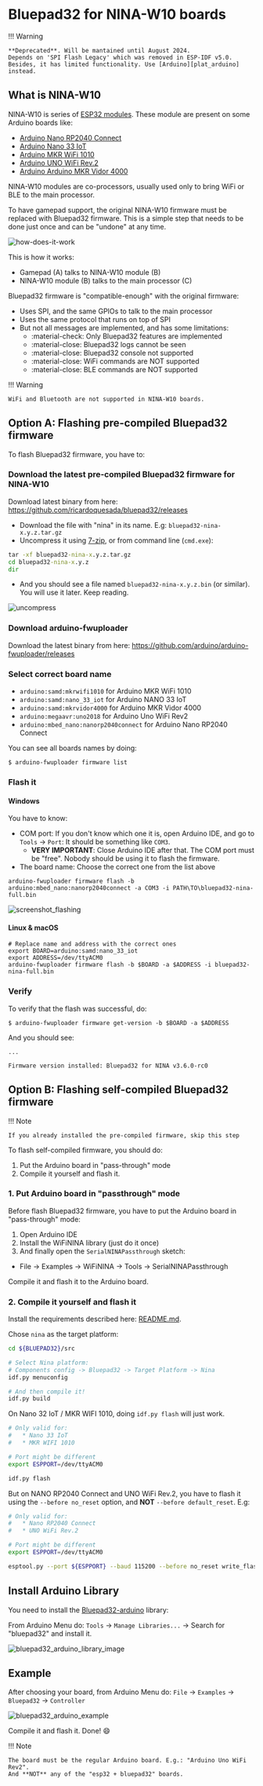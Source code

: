 # Bluepad32 for NINA-W10 boards

!!! Warning

    **Deprecated**. Will be mantained until August 2024.
    Depends on 'SPI Flash Legacy' which was removed in ESP-IDF v5.0.
    Besides, it has limited functionality. Use [Arduino][plat_arduino] instead.

## What is NINA-W10

NINA-W10 is series of [ESP32 modules][nina-esp32].
These module are present on some Arduino boards like:

- [Arduino Nano RP2040 Connect][nano_rp2040]
- [Arduino Nano 33 IoT][nano_33_iot]
- [Arduino MKR WiFi 1010][mkr_wifi]
- [Arduino UNO WiFi Rev.2][uni_wifi]
- [Arduino Arduino MKR Vidor 4000][mkr_vidor_4000]

NINA-W10 modules are co-processors, usually used only to bring WiFi or BLE to the main processor.

To have gamepad support, the original NINA-W10 firmware must be replaced
with Bluepad32 firmware. This is a simple step that needs to be done just once
and can be "undone" at any time.

![how-does-it-work](images/bluepad32-nina-how-does-it-work.png)

This is how it works:

- Gamepad (A) talks to NINA-W10 module (B)
- NINA-W10 module (B) talks to the main processor (C)

Bluepad32 firmware is "compatible-enough" with the original firmware:

- Uses SPI, and the same GPIOs to talk to the main processor
- Uses the same protocol that runs on top of SPI
- But not all messages are implemented, and has some limitations:
    - :material-check: Only Bluepad32 features are implemented
    - :material-close: Bluepad32 logs cannot be seen
    - :material-close: Bluepad32 console not supported
    - :material-close: WiFi commands are NOT supported
    - :material-close: BLE commands are NOT supported


!!! Warning

    WiFi and Bluetooth are not supported in NINA-W10 boards.


[nina-esp32]: https://www.u-blox.com/en/product/nina-w10-series-open-cpu

[nina-fw]: https://github.com/arduino/nina-fw

[nano_rp2040]: https://store-usa.arduino.cc/products/arduino-nano-rp2040-connect-with-headers

[nano_33_iot]: https://store-usa.arduino.cc/products/arduino-nano-33-iot

[mkr_wifi]: https://store-usa.arduino.cc/products/arduino-mkr-wifi-1010

[uni_wifi]: https://store-usa.arduino.cc/products/arduino-uno-wifi-rev2

[mkr_vidor_4000]: https://store.arduino.cc/products/arduino-mkr-vidor-4000

[plat_arduino]: ../plat_arduino

## Option A: Flashing pre-compiled Bluepad32 firmware

To flash Bluepad32 firmware, you have to:

### Download the latest pre-compiled Bluepad32 firmware for NINA-W10

Download latest binary from here: https://github.com/ricardoquesada/bluepad32/releases

- Download the file with "nina" in its name. E.g: `bluepad32-nina-x.y.z.tar.gz`
- Uncompress it using [7-zip][7zip], or from command line (`cmd.exe`):

```bat
tar -xf bluepad32-nina-x.y.z.tar.gz
cd bluepad32-nina-x.y.z
dir
```

- And you should see a file named `bluepad32-nina-x.y.z.bin` (or similar). You will use it later. Keep reading.

![uncompress][uncompress_bluepad32]

[7zip]: https://www.7-zip.org/

[uncompress_bluepad32]: https://lh3.googleusercontent.com/pw/ADCreHeyGuxiKj7l9EHBCHSbTasF12CVpZBWZEb30z-st1RqizDNGnt8V5hUNEr6JtYogH5ItDw2NmrTlxwe5ZZYk8_9K7mXM273QYOAQ8HE85eVP3NT0zTSP2JXjUlbt542osSy0VYOVUfr_ON9_bNfcHuDiA=w1153-h561-s-no-gm?authuser=0

### Download arduino-fwuploader

Download the latest binary from here: https://github.com/arduino/arduino-fwuploader/releases

### Select correct board name

* `arduino:samd:mkrwifi1010` for Arduino MKR WiFi 1010
* `arduino:samd:nano_33_iot` for Arduino NANO 33 IoT
* `arduino:samd:mkrvidor4000` for Arduino MKR Vidor 4000
* `arduino:megaavr:uno2018` for Arduino Uno WiFi Rev2
* `arduino:mbed_nano:nanorp2040connect` for Arduino Nano RP2040 Connect

You can see all boards names by doing:

```shell
$ arduino-fwuploader firmware list
```

### Flash it

#### Windows

You have to know:

- COM port: If you don't know which one it is, open Arduino IDE, and go to `Tools` -> `Port`: It should be something
  like `COM3`.
    - **VERY IMPORTANT**: Close Arduino IDE after that. The COM port must be "free". Nobody should be using it to flash
      the firmware.
- The board name: Choose the correct one from the list above

``` shell
arduino-fwuploader firmware flash -b arduino:mbed_nano:nanorp2040connect -a COM3 -i PATH\TO\bluepad32-nina-full.bin
```

![screenshot_flashing][screenshot_flashing]

[screenshot_flashing]: https://lh3.googleusercontent.com/pw/ADCreHf8I0rm8Di7YCIH0Q3IBVZa6zl9YcMdLUSnOQ00kSKCk4HSp2FsZ5h9tegByhpeqTcR0T_cD-9mpierf7M4zVc22BybTYdOIWCXnghDx_vFS5nv81oE9N2ocF0VDpu6vVIQGy_PfOqppYFHOrlGvWj7Cw=w1479-h327-s-no-gm?authuser=0

#### Linux & macOS

```shell
# Replace name and address with the correct ones
export BOARD=arduino:samd:nano_33_iot
export ADDRESS=/dev/ttyACM0
arduino-fwuploader firmware flash -b $BOARD -a $ADDRESS -i bluepad32-nina-full.bin
```

### Verify

To verify that the flash was successful, do:

```shell
$ arduino-fwuploader firmware get-version -b $BOARD -a $ADDRESS
```

And you should see:

```
...

Firmware version installed: Bluepad32 for NINA v3.6.0-rc0
```

## Option B: Flashing self-compiled Bluepad32 firmware

!!! Note

    If you already installed the pre-compiled firmware, skip this step

To flash self-compiled firmware, you should do:

1. Put the Arduino board in "pass-through" mode
2. Compile it yourself and flash it.

### 1. Put Arduino board in "passthrough" mode

Before flash Bluepad32 firmware, you have to put the Arduino board in "pass-through" mode:

1. Open Arduino IDE
2. Install the WiFiNINA library (just do it once)
3. And finally open the `SerialNINAPassthrough` sketch:

- File -> Examples -> WiFiNINA -> Tools -> SerialNINAPassthrough

Compile it and flash it to the Arduino board.

### 2. Compile it yourself and flash it

Install the requirements described here: [README.md][readme].

Chose `nina` as the target platform:

```sh
cd ${BLUEPAD32}/src

# Select Nina platform:
# Components config -> Bluepad32 -> Target Platform -> Nina
idf.py menuconfig

# And then compile it!
idf.py build
```

On Nano 32 IoT / MKR WIFI 1010, doing `idf.py flash` will just work.

```sh
# Only valid for:
#   * Nano 33 IoT
#   * MKR WIFI 1010

# Port might be different
export ESPPORT=/dev/ttyACM0

idf.py flash
```

But on NANO RP2040 Connect and UNO WiFi Rev.2, you have to flash it using the `--before no_reset` option,
and **NOT** `--before default_reset`. E.g:

```sh
# Only valid for:
#   * Nano RP2040 Connect
#   * UNO WiFi Rev.2

# Port might be different
export ESPPORT=/dev/ttyACM0

esptool.py --port ${ESPPORT} --baud 115200 --before no_reset write_flash 0x1000 ./build/bootloader/bootloader.bin 0x10000 ./build/bluepad32-airlift.bin 0x8000 ./build/partitions_singleapp.bin
```

[readme]: https://github.com/ricardoquesada/bluepad32/blob/main/README.md

## Install Arduino Library

You need to install the [Bluepad32-arduino][bluepad32_arduino_lib] library:

From Arduino Menu do: `Tools` -> `Manage Libraries...` -> Search for "bluepad32" and install it.

![bluepad32_arduino_library_image][bluepad32_arduino_library_image]

[bluepad32_arduino_lib]: https://github.com/ricardoquesada/bluepad32-arduino

[bluepad32_arduino_library_image]: https://lh3.googleusercontent.com/pw/ABLVV86gMcXNZYEeH7baJ-6G_z9nVn-Z24fm7FWbMCaXtx8-r8AJPVHhq1d5zdeVw0zB71nHsJrYtAfOekVgxIjNTc1DUPa8PGftKcuQYIwwnY7ctJ91dfoK73L-T2lv9C-noOE2RC8iRZISbWynDR1kr-432Q=-no-gm?authuser=0

## Example

After choosing your board, from Arduino Menu do: `File` -> `Examples` -> `Bluepad32` -> `Controller`

![bluepad32_arduino_example][bluepad32_arduino_example_image]

Compile it and flash it. Done! :smile:

!!! Note

    The board must be the regular Arduino board. E.g.: "Arduino Uno WiFi Rev2".
    And **NOT** any of the "esp32 + bluepad32" boards.

[bluepad32_arduino_example_image]: https://lh3.googleusercontent.com/pw/ABLVV85GvpUOL7J40Vc9utFUchorngX0ergZeuJgS0iiIOfSStcQLnDwP33S23QH_DsCHjs9U9lt0nRdfY3eyckitnN9ulZTZpKLaTFj2m97vf-XJIUgYSda5AhJyFWXDmGLaFJ2wPiS4xDftzecXE1VKVu2JA=-no-gm?authuser=0